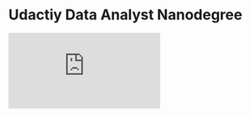 # Udactiy Data Analyst Nanodegree

![Certificate_Data_Analyst](https://github.com/medwards147/Udacity_Data_Analyst_Nanodegree/blob/master/Udacity_Data_Analyst_Nanodegree_Jan-2016.pdf)
